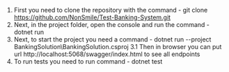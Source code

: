 1. First you need to clone the repository with the command - git clone https://github.com/NonSmiIe/Test-Banking-System.git
2. Next, in the project folder, open the console and run the command - dotnet run
3. Next, to start the project you need a command - dotnet run --project BankingSolution\BankingSolution.csproj
   3.1 Then in browser you can put url http://localhost:5068/swagger/index.html to see all endpoints
5. To run tests you need to run command - dotnet test
